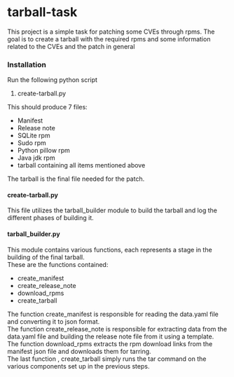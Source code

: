 # tarball-task
This project is a simple task for patching some CVEs through rpms. The goal is to create a tarball with the required rpms and some information related to the CVEs and the patch in general

<h3>Installation</h3>
Run the following python script 
<ol>
<li>create-tarball.py</li>
</ol>
This should produce 7 files:
<ul>
<li>Manifest</li>
<li>Release note</li>
<li>SQLite rpm</li>
<li>Sudo rpm</li>
<li>Python pillow rpm</li>
<li>Java jdk rpm</li>
<li>tarball containing all items mentioned above</li>
</ul>
The tarball is the final file needed for the patch.
<h4>create-tarball.py</h4>
This file utilizes the tarball_builder module to build the tarball and log the different phases of building it.
<h4>tarball_builder.py</h4>
This module contains various functions, each represents a stage in the building of the final tarball.</br>
These are the functions contained:
<ul>
  <li>create_manifest</li>
  <li>create_release_note</li>
  <li>download_rpms</li>
  <li>create_tarball</li>
</ul>
The function create_manifest is responsible for reading the data.yaml file and converting it to json format.</br>
The function create_release_note is responsible for extracting data from the data.yaml file and building the release note file from it using a template.</br>
The function download_rpms extracts the rpm download links from the manifest json file and downloads them for tarring.</br>
The last function , create_tarball simply runs the tar command on the various components set up in the previous steps.
